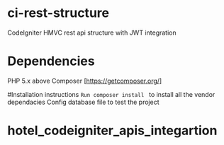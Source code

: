# ci-rest-structure
CodeIgniter HMVC rest api structure with JWT integration

# Dependencies
PHP 5.x above
Composer [https://getcomposer.org/]

#Installation instructions
```Run composer install ``` to install all the vendor dependacies
Config database file to test the project
# hotel_codeigniter_apis_integartion
